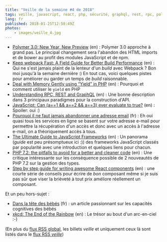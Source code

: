 ```yaml
---
title: "Veille de la semaine #4 de 2018"
tags: veille, javascript, react, php, sécurité, graphql, rest, rpc, polymer, web components
lang: fr
published: 2018-01-25T12:58:49Z
photos:
    - images/veille_4.jpg
---
```

* [Polymer 3.0: New Year, New Preview](https://www.polymer-project.org/blog/2018-01-18-polymer-3-new-preview) (en)&nbsp;: Polymer 3.0 approche à grand pas. Le principal changement sera l'abandon des HTML imports et de bower au profit des modules JavaScript et de npm.
* [Keep webpack Fast: A Field Guide for Better Build Performance](https://slack.engineering/keep-webpack-fast-a-field-guide-for-better-build-performance-f56a5995e8f1) (en)&nbsp;: Qui ne s'est jamais plaint de la lenteur d'un *build* avec Webpack ? Bon moi jusqu'à la semaine dernière :) En tout cas, voici quelques pistes pour améliorer ou garder un temps de *build* raisonnable.
* [Deal with Memory Gently using “Yield” in PHP](https://codeburst.io/use-memory-gently-with-yield-in-php-7e62e2480b8d) (en)&nbsp;: Pourquoi et comment utiliser le `yield` en PHP
* [Understanding RPC, REST and GraphQL](https://blog.apisyouwonthate.com/understanding-rpc-rest-and-graphql-2f959aadebe7) (en)&nbsp;: Une bonne description dans 3 principaux paradigmes pour la construction d'API.
* [JavaScript: Can (a==1 && a==2 && a==3) ever evaluate to true?](https://codeburst.io/javascript-can-a-1-a-2-a-3-ever-evaluate-to-true-aca13ff4462d) (en)&nbsp;: Spoiler: oui :)
* [Pourquoi il ne faut jamais abandonner une adresse email](https://unearaigneeauplafond.fr/consequences-abandon-email/) (fr)&nbsp;: Eh oui quasi tous les services en ligne se basent sur votre adresse e-mail pour permettre la récupération d'un accès et donc avec un accès à l'adresse e-mail, on a théoriquement accès à tous.
* [The Ultimate Guide to JavaScript Frameworks](https://javascriptreport.com/the-ultimate-guide-to-javascript-frameworks/) (en)&nbsp;: Un panorama (*guide* est peu présomptueux ici :)) des frameworks JavaScript classés par popularité avec une introduction et quelques liens pour chacun.
* [PHP 7.2: the pitfalls to avoid for a better and cleaner code](http://web-techno.net/php-7-2-pitfalls/) (en)&nbsp;: Une critique intéressante sur les conséquence possible de 2 nouveautés de PHP 7.2 sur la gestion des types.
* [Step by step guide for writing awesome React components](https://codeburst.io/step-by-step-guide-for-writing-awesome-react-components-210c6def902b) (en)&nbsp;: une courte série de conseils pour écrire de *bon* composant même si je suis pas sûr que viser la brièveté à tout prix améliore réellement un composant.

Et un peu hors-sujet&nbsp;:

* [Dans la tête des bébés](https://lejournal.cnrs.fr/articles/dans-la-tete-des-bebes) (fr)&nbsp;: un article passionnant sur les capacités cognitives des bébés
* [xkcd: The End of the Rainbow](https://xkcd.com/1944/) (en)&nbsp;: Le trésor au bout d'un arc-en-ciel :-)

(En plus du [flux RSS global](/rss.xml), les billets *veille*
et uniquement ceux là sont listés dans le [flux RSS *veille*](/rss/veille.xml))
